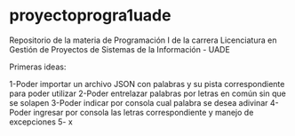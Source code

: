 # proyectoprogra1uade

Repositorio de la materia de Programación I de la carrera Licenciatura en Gestión de Proyectos de Sistemas de la Información - UADE

Primeras ideas:

1-Poder importar un archivo JSON con palabras y su pista correspondiente para poder utilizar
2-Poder entrelazar palabras por letras en común sin que se solapen
3-Poder indicar por consola cual palabra se desea adivinar
4-Poder ingresar por consola las letras correspondiente y manejo de excepciones
5- x